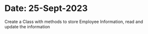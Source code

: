 # Date: 25-Sept-2023
Create a Class with methods to store Employee Information, read and update the information